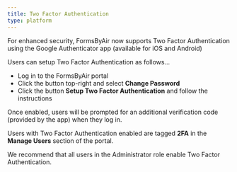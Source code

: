 ```yaml
---
title: Two Factor Authentication
type: platform
---
```


For enhanced security, FormsByAir now supports Two Factor Authentication using the Google Authenticator app (available for iOS and Android)

Users can setup Two Factor Authentication as follows...

* Log in to the FormsByAir portal
* Click the button top-right and select **Change Password**
* Click the button **Setup Two Factor Authentication** and follow the instructions

Once enabled, users will be prompted for an additional verification code (provided by the app) when they log in.

Users with Two Factor Authentication enabled are tagged **2FA** in the **Manage Users** section of the portal.

We recommend that all users in the Administrator role enable Two Factor Authentication.